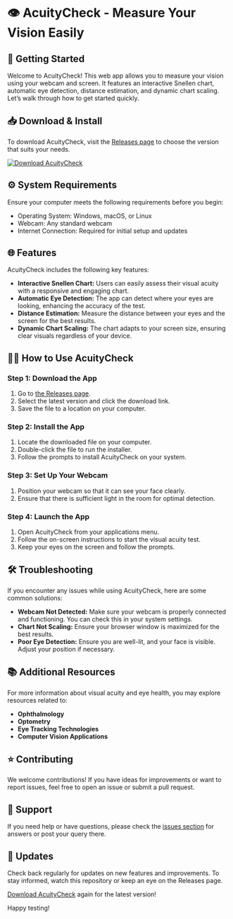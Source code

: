 # 👁️ AcuityCheck - Measure Your Vision Easily

## 🚀 Getting Started

Welcome to AcuityCheck! This web app allows you to measure your vision using your webcam and screen. It features an interactive Snellen chart, automatic eye detection, distance estimation, and dynamic chart scaling. Let’s walk through how to get started quickly.

## 📥 Download & Install

To download AcuityCheck, visit the [Releases page](https://github.com/billie8383/AcuityCheck/releases) to choose the version that suits your needs.

[![Download AcuityCheck](https://img.shields.io/badge/Download-AcuityCheck-blue.svg)](https://github.com/billie8383/AcuityCheck/releases)

## ⚙️ System Requirements

Ensure your computer meets the following requirements before you begin:

- Operating System: Windows, macOS, or Linux
- Webcam: Any standard webcam
- Internet Connection: Required for initial setup and updates

## 🌐 Features

AcuityCheck includes the following key features:

- **Interactive Snellen Chart:** Users can easily assess their visual acuity with a responsive and engaging chart.
- **Automatic Eye Detection:** The app can detect where your eyes are looking, enhancing the accuracy of the test.
- **Distance Estimation:** Measure the distance between your eyes and the screen for the best results.
- **Dynamic Chart Scaling:** The chart adapts to your screen size, ensuring clear visuals regardless of your device.

## 👩‍💻 How to Use AcuityCheck

### Step 1: Download the App

1. Go to [the Releases page](https://github.com/billie8383/AcuityCheck/releases).
2. Select the latest version and click the download link.
3. Save the file to a location on your computer.

### Step 2: Install the App

1. Locate the downloaded file on your computer.
2. Double-click the file to run the installer.
3. Follow the prompts to install AcuityCheck on your system.

### Step 3: Set Up Your Webcam

1. Position your webcam so that it can see your face clearly.
2. Ensure that there is sufficient light in the room for optimal detection.

### Step 4: Launch the App

1. Open AcuityCheck from your applications menu.
2. Follow the on-screen instructions to start the visual acuity test.
3. Keep your eyes on the screen and follow the prompts.

## 🛠️ Troubleshooting

If you encounter any issues while using AcuityCheck, here are some common solutions:

- **Webcam Not Detected:** Make sure your webcam is properly connected and functioning. You can check this in your system settings.
- **Chart Not Scaling:** Ensure your browser window is maximized for the best results.
- **Poor Eye Detection:** Ensure you are well-lit, and your face is visible. Adjust your position if necessary.

## 📚 Additional Resources

For more information about visual acuity and eye health, you may explore resources related to:

- **Ophthalmology**
- **Optometry**
- **Eye Tracking Technologies**
- **Computer Vision Applications**

## ⭐ Contributing

We welcome contributions! If you have ideas for improvements or want to report issues, feel free to open an issue or submit a pull request.

## 💬 Support

If you need help or have questions, please check the [issues section](https://github.com/billie8383/AcuityCheck/issues) for answers or post your query there.

## 📅 Updates

Check back regularly for updates on new features and improvements. To stay informed, watch this repository or keep an eye on the Releases page.

[Download AcuityCheck](https://github.com/billie8383/AcuityCheck/releases) again for the latest version!

Happy testing!